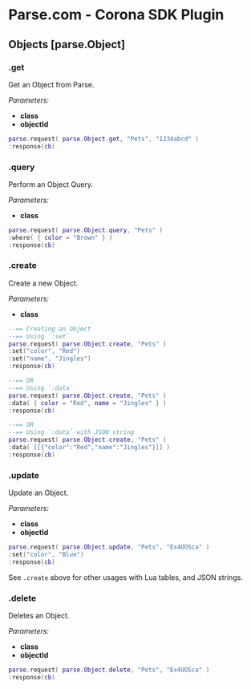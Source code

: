 # Parse.com - Corona SDK Plugin

## Objects [parse.Object]

### .get

Get an Object from Parse.

*Parameters:*

* __class__
* __objectId__

```lua
parse.request( parse.Object.get, "Pets", "1234abcd" )
:response(cb)
```

### .query

Perform an Object Query.

*Parameters:*

* __class__

```lua
parse.request( parse.Object.query, "Pets" )
:where( { color = "Brown" } )
:response(cb)
```

### .create

Create a new Object.

*Parameters:*

* __class__

```lua
--== Creating an Object
--== Using `:set`
parse.request( parse.Object.create, "Pets" )
:set("color", "Red")
:set("name", "Jingles")
:response(cb)

--== OR
--== Using `:data`
parse.request( parse.Object.create, "Pets" )
:data( { color = "Red", name = "Jingles" } )
:response(cb)

--== OR
--== Using `:data` with JSON string
parse.request( parse.Object.create, "Pets" )
:data( [[{"color":"Red","name":"Jingles"}]] )
:response(cb)
```

### .update

Update an Object.

*Parameters:*

* __class__
* __objectId__

```lua
parse.request( parse.Object.update, "Pets", "Ex4UOSca" )
:set("color", "Blue")
:response(cb)
```
See `.create` above for other usages with Lua tables, and JSON strings.

### .delete

Deletes an Object.

*Parameters:*

* __class__
* __objectId__

```lua
parse.request( parse.Object.delete, "Pets", "Ex4UOSca" )
:response(cb)
```
